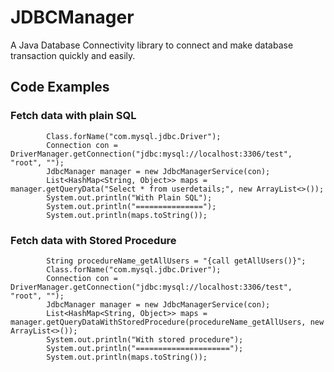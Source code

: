 # JDBCManager
A Java Database Connectivity library to connect and make database transaction quickly and easily.

## Code Examples

### Fetch data with plain SQL

            Class.forName("com.mysql.jdbc.Driver");
            Connection con = DriverManager.getConnection("jdbc:mysql://localhost:3306/test", "root", "");
            JdbcManager manager = new JdbcManagerService(con);
            List<HashMap<String, Object>> maps = manager.getQueryData("Select * from userdetails;", new ArrayList<>());
            System.out.println("With Plain SQL");
            System.out.println("===============");
            System.out.println(maps.toString());

### Fetch data with Stored Procedure
            
            String procedureName_getAllUsers = "{call getAllUsers()}";
            Class.forName("com.mysql.jdbc.Driver");
            Connection con = DriverManager.getConnection("jdbc:mysql://localhost:3306/test", "root", "");
            JdbcManager manager = new JdbcManagerService(con);
            List<HashMap<String, Object>> maps = manager.getQueryDataWithStoredProcedure(procedureName_getAllUsers, new ArrayList<>());
            System.out.println("With stored procedure");
            System.out.println("=====================");
            System.out.println(maps.toString());
